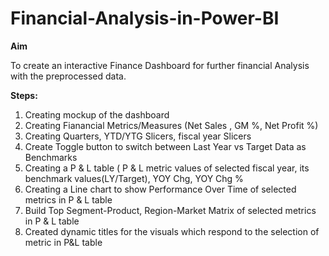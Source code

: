 # Financial-Analysis-in-Power-BI

**Aim** 

To create an interactive Finance Dashboard for further financial Analysis with the preprocessed data.

**Steps:**

1. Creating mockup of the dashboard
2. Creating Fianancial Metrics/Measures (Net Sales , GM %, Net Profit %)
3. Creating Quarters, YTD/YTG Slicers, fiscal year Slicers
4. Create Toggle button to switch between Last Year vs Target Data as Benchmarks
5. Creating a P & L table ( P & L metric values of selected fiscal year, its benchmark values(LY/Target), YOY Chg, YOY Chg %
6. Creating a Line chart to show Performance Over Time of selected metrics in P & L table
7. Build Top Segment-Product, Region-Market Matrix of selected metrics in P & L table
8. Created dynamic titles for the visuals which respond to the selection of metric in P&L table
   





